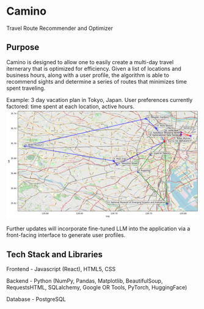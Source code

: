 # Camino
Travel Route Recommender and Optimizer

## Purpose

Camino is designed to allow one to easily create a multi-day travel iternerary that is optimized for efficiency.
Given a list of locations and business hours, along with a user profile, the algorithm is able to recommend sights and determine a series of routes that minimizes time spent traveling.

Example: 3 day vacation plan in Tokyo, Japan. User preferences currently factored: time spent at each location, active hours. 
![Example](example.png)

Further updates will incorporate fine-tuned LLM into the application via a front-facing interface to generate user profiles.

## Tech Stack and Libraries
Frontend - Javascript (React), HTML5, CSS

Backend - Python (NumPy, Pandas, Matplotlib, BeautifulSoup, RequestsHTML, SQLalchemy, Google OR Tools, PyTorch, HuggingFace)

Database - PostgreSQL